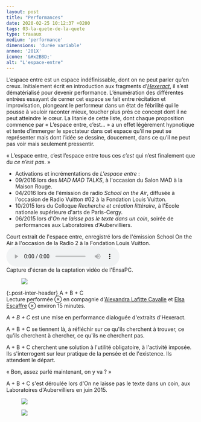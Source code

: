 ```yaml
---
layout: post
title: "Performances"
date: 2020-02-25 10:12:37 +0200
tags: 03-la-quete-de-la-quete
type: travaux
medium: 'performance'
dimensions: 'durée variable'
annee: '201X'
icone: '&#x2BBD;'
alt: "L'espace-entre"
---
```

L’espace entre est un espace indéfinissable, dont on ne peut parler qu’en creux. Initialement écrit en introduction aux fragments d’[*Hexeract*](/hexeract/), il s’est dématérialisé pour devenir performance. L’énumération des différentes entrées essayant de cerner cet espace se fait entre récitation et improvisation, plongeant le performeur dans un état de fébrilité qui le pousse à vouloir raconter mieux, toucher plus près ce concept dont il ne peut atteindre le cœur. La litanie de cette liste, dont chaque proposition commence par « L’espace entre, c’est... » a un effet légèrement hypnotique et tente d’immerger le spectateur dans cet espace qu’il ne peut se représenter mais dont l’idée se dessine, doucement, dans ce qu’il ne peut pas voir mais seulement pressentir.

« L’espace entre, c’est l’espace entre tous ces *c’est* qui n’est finalement que du *ce n’est pas*. »

- Activations et incrémentations de *L'espace entre* :
- 09/2016 lors des *MAD MAD TALKS*, à l'occasion du Salon MAD à la Maison Rouge.
- 04/2016 lors de l'émission de radio *School on the Air*, diffusée à l'occasion de Radio Vuitton #02 à la Fondation Louis Vuitton.
- 10/2015 lors du Colloque *Recherche et création littéraire*, à l'Ecole nationale supérieure d'arts de Paris-Cergy.
- 06/2015 lors d'*On ne laisse pas le texte dans un coin*, soirée de performances aux Laboratoires d'Aubervilliers.

<figcaption>Court extrait de l'espace entre, enregistré lors de l'émission School On the Air à l'occasion de la Radio 2 à la Fondation Louis Vuitton.</figcaption>
<audio controls>
<source src="../imgs/espaceentre.mp3">
<source src="../imgs/espaceentre.ogg">
</audio>

<figcaption>Capture d'écran de la captation vidéo de l'EnsaPC.</figcaption>
<figure><img class="photopost" src="{{site.baseurl}}/imgs/espaceentre.gif" onmouseover="this.src='{{site.baseurl}}/imgs/espaceentre.jpg'" onmouseout="this.src='{{site.baseurl}}/imgs/espaceentre.gif'" /></figure>

{:.post-inter-header}
<span class="post-inter-title">A + B + C</span><br>
<span class="post-meta">Lecture performée ⊗ en compagnie d'[Alexandra Lafitte Cavalle](https://lafittecavalle.com/) et [Elsa Escaffre](https://elsaescaffre.com/) ⊗ environ 15 minutes.


*A + B + C* est une mise en performance dialoguée d'extraits d'Hexeract.

A + B + C se tiennent là, à réfléchir sur ce qu'ils cherchent à trouver, ce qu'ils cherchent à chercher, ce qu'ils ne cherchent pas.

A + B + C cherchent une solution à l'utilité obligatoire, à l'activité imposée. Ils s'interrogent sur leur pratique de la pensée et de l'existence.
Ils attendent le départ.

« Bon, assez parlé maintenant, on y va ? »

<figcaption>A + B + C s'est déroulée lors d'On ne laisse pas le texte dans un coin, aux Laboratoires d'Aubervilliers en juin 2015.</figcaption>
<figure><img class="photopost" src="{{site.baseurl}}/imgs/abc01.gif" onmouseover="this.src='{{site.baseurl}}/imgs/abc01.jpg'" onmouseout="this.src='{{site.baseurl}}/imgs/abc01.gif'" /></figure>

<figure><img class="photopost" src="{{site.baseurl}}/imgs/abc02.gif" onmouseover="this.src='{{site.baseurl}}/imgs/abc02.jpg'" onmouseout="this.src='{{site.baseurl}}/imgs/abc02.gif'" /></figure>
